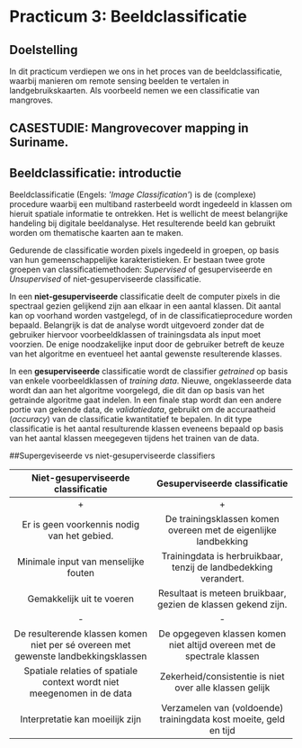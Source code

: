 # Practicum 3: Beeldclassificatie

## Doelstelling

In dit practicum verdiepen we ons in het proces van de beeldclassificatie, waarbij manieren om remote sensing beelden te vertalen in landgebruikskaarten. Als voorbeeld nemen we een classificatie van mangroves.

## CASESTUDIE: Mangrovecover mapping in Suriname.

## Beeldclassificatie: introductie

Beeldclassificatie (Engels: *'Image Classification'*) is de (complexe) procedure waarbij een multiband rasterbeeld wordt ingedeeld in klassen om hieruit spatiale informatie te ontrekken. Het is wellicht de meest belangrijke handeling bij digitale beeldanalyse. Het resulterende beeld kan gebruikt worden om thematische kaarten aan te maken.  

Gedurende de classificatie worden pixels ingedeeld in groepen, op basis van hun gemeenschappelijke karakteristieken. Er bestaan twee grote groepen van classificatiemethoden: *Supervised* of gesuperviseerde en *Unsupervised* of niet-gesuperviseerde classificatie.

In een **niet-gesuperviseerde** classificatie deelt de computer pixels in die spectraal gezien gelijkend zijn aan elkaar in een aantal klassen. Dit aantal kan op voorhand worden vastgelegd, of in de classificatieprocedure worden bepaald. Belangrijk is dat de analyse wordt uitgevoerd zonder dat de gebruiker hiervoor voorbeeldklassen of trainingsdata als input moet voorzien. De enige noodzakelijke input door de gebruiker betreft de keuze van het algoritme en eventueel het aantal gewenste resulterende klasses. 

In een **gesuperviseerde** classificatie wordt de classifier *getrained* op basis van enkele voorbeeldklassen of *training data*. Nieuwe, ongeklasseerde data wordt dan aan het algoritme voorgelegd, die dit dan op basis van het getrainde algoritme gaat indelen. In een finale stap wordt dan een andere portie van gekende data, de *validatiedata*, gebruikt om de accuraatheid (*accuracy*) van de classificatie kwantitatief te bepalen. In dit type classificatie is het aantal resulturende klassen eveneens bepaald op basis van het aantal klassen meegegeven tijdens het trainen van de data.

##Supergeviseerde vs niet-gesuperviseerde classifiers

|                         Niet-gesuperviseerde classificatie                         |                      Gesuperviseerde classificatie                      |
|:----------------------------------------------------------------------------------:|:-----------------------------------------------------------------------:|
|                                          +                                         |                                    +                                    |
|                     Er is geen voorkennis nodig van het gebied.                    |     De trainingsklassen komen overeen met de eigenlijke landbekking     |
|                        Minimale input van menselijke fouten                        |     Trainingdata is herbruikbaar, tenzij de landbedekking verandert.    |
|                              Gemakkelijk uit te voeren                             |      Resultaat is meteen bruikbaar, gezien de klassen gekend zijn.      |
|                                          -                                         |                                    -                                    |
| De resulterende klassen komen niet per sé overeen met gewenste landbekkingsklassen | De opgegeven klassen komen niet altijd overeen met de spectrale klassen |
|       Spatiale relaties of spatiale context wordt niet meegenomen in de data       |         Zekerheid/consistentie is niet over alle klassen gelijk         |
|                           Interpretatie kan moeilijk zijn                          |    Verzamelen van (voldoende) trainingdata kost moeite, geld en tijd    |